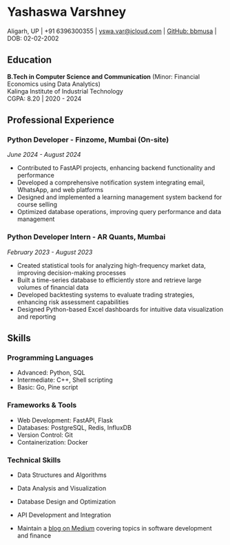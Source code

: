 # Yashaswa Varshney
Aligarh, UP | +91 6396300355 | [yswa.var@icloud.com](mailto:yswa.var@icloud.com) | [GitHub: bbmusa](https://github.com/bbmusa) | DOB: 02-02-2002

## Education
**B.Tech in Computer Science and Communication** (Minor: Financial Economics using Data Analytics)  
Kalinga Institute of Industrial Technology  
CGPA: 8.20 | 2020 - 2024

## Professional Experience

### Python Developer - Finzome, Mumbai (On-site)
*June 2024 - August 2024*
- Contributed to FastAPI projects, enhancing backend functionality and performance
- Developed a comprehensive notification system integrating email, WhatsApp, and web platforms
- Designed and implemented a learning management system backend for course selling
- Optimized database operations, improving query performance and data management

### Python Developer Intern - AR Quants, Mumbai
*February 2023 - August 2023*
- Created statistical tools for analyzing high-frequency market data, improving decision-making processes
- Built a time-series database to efficiently store and retrieve large volumes of financial data
- Developed backtesting systems to evaluate trading strategies, enhancing risk assessment capabilities
- Designed Python-based Excel dashboards for intuitive data visualization and reporting

## Skills

### Programming Languages
- Advanced: Python, SQL
- Intermediate: C++, Shell scripting
- Basic: Go, Pine script

### Frameworks & Tools
- Web Development: FastAPI, Flask
- Databases: PostgreSQL, Redis, InfluxDB
- Version Control: Git
- Containerization: Docker

### Technical Skills
- Data Structures and Algorithms
- Data Analysis and Visualization
- Database Design and Optimization
- API Development and Integration

- Maintain a [blog on Medium](https://medium.com/@yashaswa) covering topics in software development and finance

